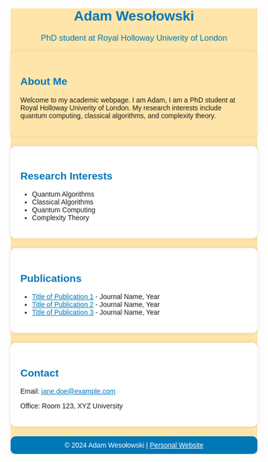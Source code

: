 <!-- README.md -->

<div style="background-color: #FFE5AA; padding: 0px; border-radius: 0px; font-family: Arial, sans-serif;">

<h1 align="center" style="color: #0077b6;">Adam Wesołowski</h1>
<p align="center" style="color: #0077b6; font-size: 1.2em;">
    PhD student at Royal Holloway Univerity of London
</p>

<div style="background-color: #FFE5AA; padding: 20px; border-radius: 10px; box-shadow: 0 0 10px rgba(0, 0, 0, 0.1);">
    <h2 style="color: #0077b6;">About Me</h2>
    <p>
        Welcome to my academic webpage. I am Adam, I am a PhD student at Royal Holloway Univerity of London.
        My research interests include quantum computing, classical algorithms, and complexity theory.
    </p>
</div>

<div style="background-color: white; padding: 20px; border-radius: 10px; box-shadow: 0 0 10px rgba(0, 0, 0, 0.1); margin-top: 20px;">
    <h2 style="color: #0077b6;">Research Interests</h2>
    <ul>
        <li>Quantum Algorithms</li>
        <li>Classical Algorithms</li>
        <li>Quantum Computing</li>
        <li>Complexity Theory</li>
    </ul>
</div>

<div style="background-color: white; padding: 20px; border-radius: 10px; box-shadow: 0 0 10px rgba(0, 0, 0, 0.1); margin-top: 20px;">
    <h2 style="color: #0077b6;">Publications</h2>
    <ul>
        <li><a href="#" style="color: #0077b6;">Title of Publication 1</a> - Journal Name, Year</li>
        <li><a href="#" style="color: #0077b6;">Title of Publication 2</a> - Journal Name, Year</li>
        <li><a href="#" style="color: #0077b6;">Title of Publication 3</a> - Journal Name, Year</li>
    </ul>
</div>

<div style="background-color: white; padding: 20px; border-radius: 10px; box-shadow: 0 0 10px rgba(0, 0, 0, 0.1); margin-top: 20px;">
    <h2 style="color: #0077b6;">Contact</h2>
    <p>Email: <a href="mailto:jane.doe@example.com" style="color: #0077b6;">jane.doe@example.com</a></p>
    <p>Office: Room 123, XYZ University</p>
</div>

<footer style="text-align: center; padding: 10px 0; background-color: #0077b6; color: white; border-radius: 10px; margin-top: 20px;">
    &copy; 2024 Adam Wesołowski | <a href="https://www.example.com" style="color: white;">Personal Website</a>
</footer>

</div>




